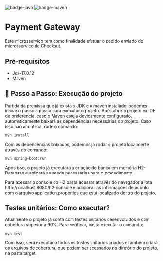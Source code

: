 ![badge-java](https://img.shields.io/badge/Java-v17.0.12-green)
![badge-maven](https://img.shields.io/badge/Maven-v3.4.2-blue)

# Payment Gateway
Este microsserviço tem como finalidade efetuar o pedido enviado do microsserviço de Checkout. 

## Pré-requisitos
- Jdk-17.0.12
- Maven

## 🚀 Passo a Passo: Execução do projeto
Partido da premissa que já exista o JDK e o maven instalado, podemos iniciar o passo a passo para executar o projeto.
Após abrir o projeto na IDE de preferencia, caso o Maven esteja devidamente configurado, automaticamente baixará as dependências necessárias do projeto. Caso isso não aconteça, rode o comando:
```
mvn install
```

Com as dependências baixadas, podemos já rodar o projeto localmente através do comando:

```
mvn spring-boot:run
```
Após isso, o projeto já executará a criação do banco em memória H2-Database e aplicará as seeds necessárias para o procedimento.

Para acessar o console do H2 basta acessar através do navegador a rota http://localhost:8080/h2-console e adicionar as informações de acordo com o arquivo application.properties que está localizado dentro do projeto.

## Testes unitários: Como executar?
Atualmente o projeto já conta com testes unitários desenvolvidos e com cobertura superior a 90%. Para verificar, basta executar o comando:
```
mvn test
```
Com isso, será executado todos os testes unitários criados e também criará os arquivos de cobertura, que podem ser acessados no diretório do projeto, na pasta target.
